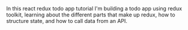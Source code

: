 In this react redux todo app tutorial I'm building a todo app using redux toolkit,  learning about the different parts that make up redux, how to structure state, and how to call data from an API.